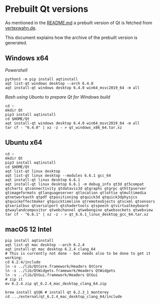 # Prebuilt Qt versions

As mentioned in the [README.md](../README.md) a prebuilt version of Qt is fetched from [vertexwahn.de](https://vertexwahn.de/).

This document explains how the archive of the prebuilt version is generated.

## Windows x64

*Powershell*

```shell
python3 -m pip install aqtinstall
aqt list-qt windows desktop --arch 6.4.0
aqt install-qt windows desktop 6.4.0 win64_msvc2019_64 -m all
```

*Bash using Ubuntu to prepare Qt for Windows build*

```shell
cd ~
mkdir Qt
pip3 install aqtinstall
cd $HOME/Qt
aqt install-qt windows desktop 6.4.0 win64_msvc2019_64 -m all
tar cf - "6.4.0" | xz -z - > qt_windows_x86_64.tar.xz
```

## Ubuntu x64

```shell
cd ~
mkdir Qt
pip3 install aqtinstall
cd $HOME/Qt
aqt list-qt linux desktop
aqt list-qt linux desktop --modules 6.6.1 gcc_64
aqt install-qt linux desktop 6.6.1
aqt install-qt linux desktop 6.6.1 -m debug_info qt3d qt5compat qtcharts qtconnectivity qtdatavis3d qtgraphs qtgrpc qthttpserver qtimageformats qtlanguageserver qtlocation qtlottie qtmultimedia qtnetworkauth qtpdf qtpositioning qtquick3d qtquick3dphysics qtquickeffectmaker qtquicktimeline qtremoteobjects qtscxml qtsensors qtserialbus qtserialport qtshadertools qtspeech qtvirtualkeyboard qtwaylandcompositor qtwebchannel qtwebengine qtwebsockets qtwebview
tar cf - "6.6.1" | xz -z - > qt_6.6.1_linux_desktop_gcc_64.tar.xz
```

## macOS 12 Intel

```shell
pip install aqtinstall
aqt list-qt mac desktop --arch 6.2.4
aqt install-qt mac desktop 6.2.4 clang_64
# This is currently not done - but needs also to be done to get it working:
cd 6.2.4/include
ln -s ../lib/QtCore.framework/Headers QtCore
ln -s ../lib/QtWidgets.framework/Headers QtWidgets
ln -s ../lib/QtGui.framework/Headers QtGui
# zip it
mv 6.2.4.zip qt_6.2.4_mac_desktop_clang_64.zip

brew install qt@6 # install qt 6.2.3_1 monterey
cd .../external/qt_6.2.4_mac_desktop_clang_64/include
```
